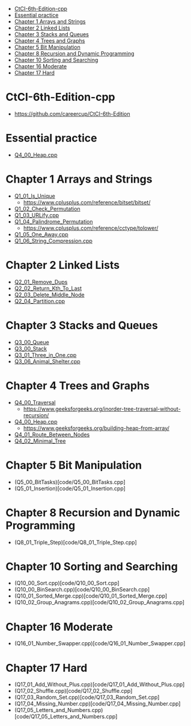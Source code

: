 - [CtCI-6th-Edition-cpp](#ctci-6th-edition-cpp)
- [Essential practice](#essential-practice)
- [Chapter 1 Arrays and Strings](#chapter-1-arrays-and-strings)
- [Chapter 2 Linked Lists](#chapter-2-linked-lists)
- [Chapter 3 Stacks and Queues](#chapter-3-stacks-and-queues)
- [Chapter 4 Trees and Graphs](#chapter-4-trees-and-graphs)
- [Chapter 5 Bit Manipulation](#chapter-5-bit-manipulation)
- [Chapter 8 Recursion and Dynamic Programming](#chapter-8-recursion-and-dynamic-programming)
- [Chapter 10 Sorting and Searching](#chapter-10-sorting-and-searching)
- [Chapter 16 Moderate](#chapter-16-moderate)
- [Chapter 17 Hard](#chapter-17-hard)

# CtCI-6th-Edition-cpp
* https://github.com/careercup/CtCI-6th-Edition

# Essential practice
* [Q4_00_Heap.cpp](code/Q4_00_Heap.cpp)

# Chapter 1 Arrays and Strings
* [Q1_01_Is_Unique](code/Q1_01_Is_Unique.cpp)
    * https://www.cplusplus.com/reference/bitset/bitset/
* [Q1_02_Check_Permutation](code/Q1_02_Check_Permutation.cpp)
* [Q1_03_URLify.cpp](code/Q1_03_URLify.cpp)
* [Q1_04_Palindrome_Permutation](code/Q1_04_Palindrome_Permutation.cpp)
    * https://www.cplusplus.com/reference/cctype/tolower/
* [Q1_05_One_Away.cpp](code/Q1_05_One_Away.cpp)
* [Q1_06_String_Compression.cpp](code/Q1_06_String_Compression.cpp)

# Chapter 2 Linked Lists
* [Q2_01_Remove_Dups](code/Q2_01_Remove_Dups.cpp)
* [Q2_02_Return_Kth_To_Last](code/Q2_02_Return_Kth_To_Last.cpp)
* [Q2_03_Delete_Middle_Node](code/Q2_03_Delete_Middle_Node.cpp)
* [Q2_04_Partition.cpp](code/Q2_04_Partition.cpp)

# Chapter 3 Stacks and Queues
* [Q3_00_Queue](code/Q3_00_Queue)
* [Q3_00_Stack](code/Q3_00_Stack.cpp)
* [Q3_01_Three_in_One.cpp](code/Q3_01_Three_in_One.cpp)
* [Q3_06_Animal_Shelter.cpp](code/Q3_06_Animal_Shelter.cpp)

# Chapter 4 Trees and Graphs
* [Q4_00_Traversal](code/Q4_00_Traversal.cpp)
  * https://www.geeksforgeeks.org/inorder-tree-traversal-without-recursion/
* [Q4_00_Heap.cpp](code/Q4_00_Heap.cpp)
  * https://www.geeksforgeeks.org/building-heap-from-array/
* [Q4_01_Route_Between_Nodes](code/Q4_01_Route_Between_Nodes.cpp)
* [Q4_02_Minimal_Tree](code/Q4_02_Minimal_Tree.cpp)

# Chapter 5 Bit Manipulation
* (Q5_00_BitTasks)[code/Q5_00_BitTasks.cpp]
* (Q5_01_Insertion)[code/Q5_01_Insertion.cpp]

# Chapter 8 Recursion and Dynamic Programming
* (Q8_01_Triple_Step)[code/Q8_01_Triple_Step.cpp]

# Chapter 10 Sorting and Searching
* (Q10_00_Sort.cpp)[code/Q10_00_Sort.cpp]
* (Q10_00_BinSearch.cpp)[code/Q10_00_BinSearch.cpp]
* (Q10_01_Sorted_Merge.cpp)[code/Q10_01_Sorted_Merge.cpp]
* (Q10_02_Group_Anagrams.cpp)[code/Q10_02_Group_Anagrams.cpp]

# Chapter 16 Moderate
* (Q16_01_Number_Swapper.cpp)[code/Q16_01_Number_Swapper.cpp]

# Chapter 17 Hard
* (Q17_01_Add_Without_Plus.cpp)[code/Q17_01_Add_Without_Plus.cpp]
* (Q17_02_Shuffle.cpp)[code/Q17_02_Shuffle.cpp]
* (Q17_03_Random_Set.cpp)[code/Q17_03_Random_Set.cpp]
* (Q17_04_Missing_Number.cpp)[code/Q17_04_Missing_Number.cpp]
* (Q17_05_Letters_and_Numbers.cpp)[code/Q17_05_Letters_and_Numbers.cpp]